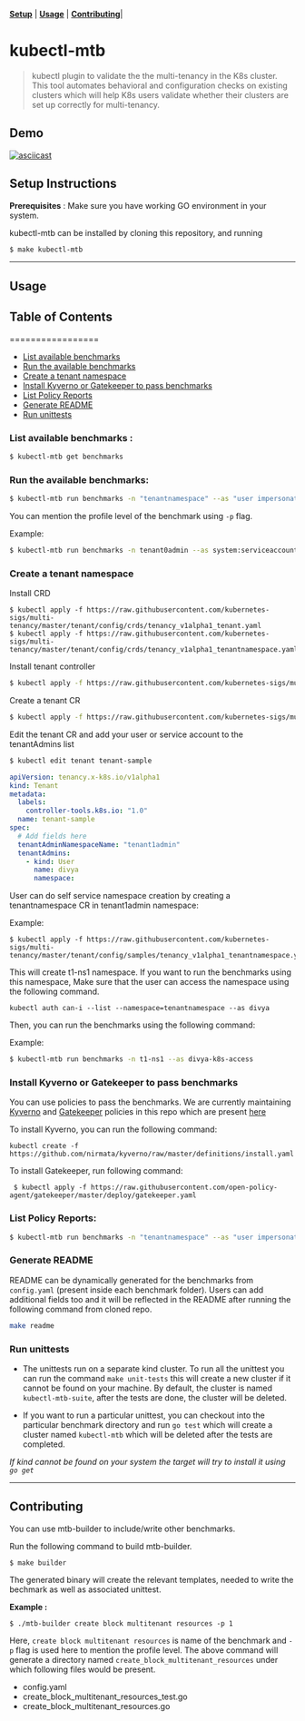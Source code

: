 **[Setup](#setup-instructions)** |
**[Usage](#usage)** |
**[Contributing](#contributing)**|

# kubectl-mtb
> kubectl plugin to validate the the multi-tenancy in the K8s cluster.
> This tool automates behavioral and configuration checks on existing clusters which will help K8s users validate whether their
clusters are set up correctly for multi-tenancy.

## Demo
[![asciicast](https://asciinema.org/a/YHqiNLWhpy596myFUCdghetwL.svg)](https://asciinema.org/a/YHqiNLWhpy596myFUCdghetwL)

## Setup Instructions

**Prerequisites** : Make sure you have working GO environment in your system.

kubectl-mtb can be installed by cloning this repository, and running

```bash 
$ make kubectl-mtb
```
<hr>

## Usage

## Table of Contents
=================
* [List available benchmarks](#list-available-benchmarks)
* [Run the available benchmarks](#run-the-available-benchmarks)
* [Create a tenant namespace](#create-a-tenant-namespace)
* [Install Kyverno or Gatekeeper to pass benchmarks](#install-kyverno-or-gatekeeper-to-pass-benchmarks)
* [List Policy Reports](#list-policy-reports)
* [Generate README](#generate-readme)
* [Run unittests](#run-unittests)

### List available benchmarks :

```bash
$ kubectl-mtb get benchmarks
```

### Run the available benchmarks:

```bash
$ kubectl-mtb run benchmarks -n "tenantnamespace" --as "user impersonation"
```
You can mention the profile level of the  benchmark using `-p` flag. 

Example: 

```bash
$ kubectl-mtb run benchmarks -n tenant0admin --as system:serviceaccount:tenant0admin:t0-admin0
```

### Create a tenant namespace

Install CRD 

```
$ kubectl apply -f https://raw.githubusercontent.com/kubernetes-sigs/multi-tenancy/master/tenant/config/crds/tenancy_v1alpha1_tenant.yaml
$ kubectl apply -f https://raw.githubusercontent.com/kubernetes-sigs/multi-tenancy/master/tenant/config/crds/tenancy_v1alpha1_tenantnamespace.yaml
```

Install tenant controller 

```bash
$ kubectl apply -f https://raw.githubusercontent.com/kubernetes-sigs/multi-tenancy/master/tenant/config/manager/all_in_one.yaml
```
Create a tenant CR 

```bash
$ kubectl apply -f https://raw.githubusercontent.com/kubernetes-sigs/multi-tenancy/master/tenant/config/samples/tenancy_v1alpha1_tenant.yaml
```

Edit the tenant CR and add your user or service account to the tenantAdmins list

```bash
$ kubectl edit tenant tenant-sample
```

```yaml
apiVersion: tenancy.x-k8s.io/v1alpha1
kind: Tenant
metadata:
  labels:
    controller-tools.k8s.io: "1.0"
  name: tenant-sample
spec:
  # Add fields here
  tenantAdminNamespaceName: "tenant1admin"
  tenantAdmins:
    - kind: User
      name: divya
      namespace: 
```
User can do self service namespace creation by creating a tenantnamespace CR in tenant1admin namespace:

Example:

```
$ kubectl apply -f https://raw.githubusercontent.com/kubernetes-sigs/multi-tenancy/master/tenant/config/samples/tenancy_v1alpha1_tenantnamespace.yaml
```
This will create t1-ns1 namespace. If you want to run the benchmarks using this namespace, Make sure that the user can access the namespace using the following command. 

```
kubectl auth can-i --list --namespace=tenantnamespace --as divya
```

Then, you can run the benchmarks using the following command: 

Example:

```bash
$ kubectl-mtb run benchmarks -n t1-ns1 --as divya-k8s-access
```

### Install Kyverno or Gatekeeper to pass benchmarks

You can use policies to pass the benchmarks. We are currently maintaining [Kyverno](https://github.com/nirmata/kyverno) and [Gatekeeper](https://github.com/open-policy-agent/gatekeeper) policies in this repo which are present [here](https://github.com/kubernetes-sigs/multi-tenancy/tree/master/benchmarks/kubectl-mtb/test/policies)

To install Kyverno, you can run the following command:

```
kubectl create -f https://github.com/nirmata/kyverno/raw/master/definitions/install.yaml
```

To install Gatekeeper, run following command:

```
 $ kubectl apply -f https://raw.githubusercontent.com/open-policy-agent/gatekeeper/master/deploy/gatekeeper.yaml
```


### List Policy Reports:

```bash
$ kubectl-mtb run benchmarks -n "tenantnamespace" --as "user impersonation" -o policyreport
``` 

### Generate README

README can be dynamically generated for the benchmarks from `config.yaml` (present inside each benchmark folder).
Users can add additional fields too and it will be reflected in the README after running the following command from cloned
repo. 

```bash
make readme
```

### Run unittests

- The unittests run on a separate kind cluster. To run all the unittest you can run the command `make unit-tests` this will create a new cluster if it cannot be found on your machine. By default, the cluster is named `kubectl-mtb-suite`, after the tests are done, the cluster will be deleted. 

- If you want to run a particular unittest, you can checkout into the particular benchmark directory and run `go test` which will create a cluster named `kubectl-mtb` which will be deleted after the tests are completed. 


*If kind cannot be found on your system the target will try to install it using `go get`*

<hr>
 
## Contributing

You can use mtb-builder to include/write other benchmarks.

Run the following command to build mtb-builder. 

```
$ make builder
```
The generated binary will create the relevant templates, needed to write the bechmark as well as associated unittest.

**Example :**

```
$ ./mtb-builder create block multitenant resources -p 1
```
Here,  `create block multitenant resources` is name of the benchmark and `-p` flag is used here to mention the profile level. The above command will generate a directory named `create_block_multitenant_resources` under which following files would be present.

- config.yaml
- create_block_multitenant_resources_test.go
- create_block_multitenant_resources.go
